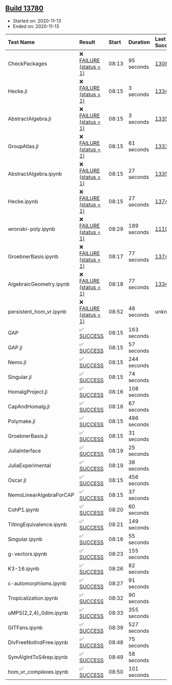 ## [Build 13780](https://oscarci.mathematik.uni-kl.de/job/oscar/13780/)

* Started on: 2020-11-13
* Ended on: 2020-11-13

| Test Name    | Result | Start | Duration | Last Success | First Failure |
|:-------------|:-------|:------|:---------|:-------------|:--------------|
| CheckPackages | ❌ [FAILURE (status = 1)](https://oscarci.mathematik.uni-kl.de/job/oscar/13780/artifact/logs/build-13780/CheckPackages.log) | 08:13 | 95 seconds | [13085](https://oscarci.mathematik.uni-kl.de/job/oscar/13085/) | [13086](https://oscarci.mathematik.uni-kl.de/job/oscar/13086/) |
| Hecke.jl | ❌ [FAILURE (status = 1)](https://oscarci.mathematik.uni-kl.de/job/oscar/13780/artifact/logs/build-13780/Hecke.jl.log) | 08:15 | 3 seconds | [13341](https://oscarci.mathematik.uni-kl.de/job/oscar/13341/) | [13342](https://oscarci.mathematik.uni-kl.de/job/oscar/13342/) |
| AbstractAlgebra.jl | ❌ [FAILURE (status = 1)](https://oscarci.mathematik.uni-kl.de/job/oscar/13780/artifact/logs/build-13780/AbstractAlgebra.jl.log) | 08:15 | 3 seconds | [13355](https://oscarci.mathematik.uni-kl.de/job/oscar/13355/) | [13356](https://oscarci.mathematik.uni-kl.de/job/oscar/13356/) |
| GroupAtlas.jl | ❌ [FAILURE (status = 1)](https://oscarci.mathematik.uni-kl.de/job/oscar/13780/artifact/logs/build-13780/GroupAtlas.jl.log) | 08:15 | 61 seconds | [13311](https://oscarci.mathematik.uni-kl.de/job/oscar/13311/) | [13312](https://oscarci.mathematik.uni-kl.de/job/oscar/13312/) |
| AbstractAlgebra.ipynb | ❌ [FAILURE (status = 1)](https://oscarci.mathematik.uni-kl.de/job/oscar/13780/artifact/logs/build-13780/AbstractAlgebra.ipynb.log) | 08:15 | 27 seconds | [13355](https://oscarci.mathematik.uni-kl.de/job/oscar/13355/) | [13356](https://oscarci.mathematik.uni-kl.de/job/oscar/13356/) |
| Hecke.ipynb | ❌ [FAILURE (status = 1)](https://oscarci.mathematik.uni-kl.de/job/oscar/13780/artifact/logs/build-13780/Hecke.ipynb.log) | 08:15 | 27 seconds | [13749](https://oscarci.mathematik.uni-kl.de/job/oscar/13749/) | [13750](https://oscarci.mathematik.uni-kl.de/job/oscar/13750/) |
| wronski-poly.ipynb | ❌ [FAILURE (status = 1)](https://oscarci.mathematik.uni-kl.de/job/oscar/13780/artifact/logs/build-13780/wronski-poly.ipynb.log) | 08:29 | 189 seconds | [11192](https://oscarci.mathematik.uni-kl.de/job/oscar/11192/) | [11193](https://oscarci.mathematik.uni-kl.de/job/oscar/11193/) |
| GroebnerBasis.ipynb | ❌ [FAILURE (status = 1)](https://oscarci.mathematik.uni-kl.de/job/oscar/13780/artifact/logs/build-13780/GroebnerBasis.ipynb.log) | 08:17 | 77 seconds | [13748](https://oscarci.mathematik.uni-kl.de/job/oscar/13748/) | [13749](https://oscarci.mathematik.uni-kl.de/job/oscar/13749/) |
| AlgebraicGeometry.ipynb | ❌ [FAILURE (status = 1)](https://oscarci.mathematik.uni-kl.de/job/oscar/13780/artifact/logs/build-13780/AlgebraicGeometry.ipynb.log) | 08:18 | 77 seconds | [13341](https://oscarci.mathematik.uni-kl.de/job/oscar/13341/) | [13342](https://oscarci.mathematik.uni-kl.de/job/oscar/13342/) |
| persistent_hom_vr.ipynb | ❌ [FAILURE (status = 1)](https://oscarci.mathematik.uni-kl.de/job/oscar/13780/artifact/logs/build-13780/persistent_hom_vr.ipynb.log) | 08:52 | 48 seconds | unknown | unknown |
| GAP | ✅ [SUCCESS](https://oscarci.mathematik.uni-kl.de/job/oscar/13780/artifact/logs/build-13780/GAP.log) | 08:15 | 163 seconds |  |  |
| GAP.jl | ✅ [SUCCESS](https://oscarci.mathematik.uni-kl.de/job/oscar/13780/artifact/logs/build-13780/GAP.jl.log) | 08:15 | 57 seconds |  |  |
| Nemo.jl | ✅ [SUCCESS](https://oscarci.mathematik.uni-kl.de/job/oscar/13780/artifact/logs/build-13780/Nemo.jl.log) | 08:15 | 244 seconds |  |  |
| Singular.jl | ✅ [SUCCESS](https://oscarci.mathematik.uni-kl.de/job/oscar/13780/artifact/logs/build-13780/Singular.jl.log) | 08:15 | 74 seconds |  |  |
| HomalgProject.jl | ✅ [SUCCESS](https://oscarci.mathematik.uni-kl.de/job/oscar/13780/artifact/logs/build-13780/HomalgProject.jl.log) | 08:16 | 108 seconds |  |  |
| CapAndHomalg.jl | ✅ [SUCCESS](https://oscarci.mathematik.uni-kl.de/job/oscar/13780/artifact/logs/build-13780/CapAndHomalg.jl.log) | 08:18 | 67 seconds |  |  |
| Polymake.jl | ✅ [SUCCESS](https://oscarci.mathematik.uni-kl.de/job/oscar/13780/artifact/logs/build-13780/Polymake.jl.log) | 08:15 | 496 seconds |  |  |
| GroebnerBasis.jl | ✅ [SUCCESS](https://oscarci.mathematik.uni-kl.de/job/oscar/13780/artifact/logs/build-13780/GroebnerBasis.jl.log) | 08:15 | 31 seconds |  |  |
| JuliaInterface | ✅ [SUCCESS](https://oscarci.mathematik.uni-kl.de/job/oscar/13780/artifact/logs/build-13780/JuliaInterface.log) | 08:19 | 25 seconds |  |  |
| JuliaExperimental | ✅ [SUCCESS](https://oscarci.mathematik.uni-kl.de/job/oscar/13780/artifact/logs/build-13780/JuliaExperimental.log) | 08:19 | 38 seconds |  |  |
| Oscar.jl | ✅ [SUCCESS](https://oscarci.mathematik.uni-kl.de/job/oscar/13780/artifact/logs/build-13780/Oscar.jl.log) | 08:15 | 456 seconds |  |  |
| NemoLinearAlgebraForCAP | ✅ [SUCCESS](https://oscarci.mathematik.uni-kl.de/job/oscar/13780/artifact/logs/build-13780/NemoLinearAlgebraForCAP.log) | 08:15 | 37 seconds |  |  |
| CohP1.ipynb | ✅ [SUCCESS](https://oscarci.mathematik.uni-kl.de/job/oscar/13780/artifact/logs/build-13780/CohP1.ipynb.log) | 08:20 | 60 seconds |  |  |
| TiltingEquivalence.ipynb | ✅ [SUCCESS](https://oscarci.mathematik.uni-kl.de/job/oscar/13780/artifact/logs/build-13780/TiltingEquivalence.ipynb.log) | 08:21 | 149 seconds |  |  |
| Singular.ipynb | ✅ [SUCCESS](https://oscarci.mathematik.uni-kl.de/job/oscar/13780/artifact/logs/build-13780/Singular.ipynb.log) | 08:16 | 55 seconds |  |  |
| g-vectors.ipynb | ✅ [SUCCESS](https://oscarci.mathematik.uni-kl.de/job/oscar/13780/artifact/logs/build-13780/g-vectors.ipynb.log) | 08:23 | 155 seconds |  |  |
| K3-16.ipynb | ✅ [SUCCESS](https://oscarci.mathematik.uni-kl.de/job/oscar/13780/artifact/logs/build-13780/K3-16.ipynb.log) | 08:26 | 82 seconds |  |  |
| c-automorphisms.ipynb | ✅ [SUCCESS](https://oscarci.mathematik.uni-kl.de/job/oscar/13780/artifact/logs/build-13780/c-automorphisms.ipynb.log) | 08:27 | 91 seconds |  |  |
| Tropicalization.ipynb | ✅ [SUCCESS](https://oscarci.mathematik.uni-kl.de/job/oscar/13780/artifact/logs/build-13780/Tropicalization.ipynb.log) | 08:32 | 90 seconds |  |  |
| uMPS(2,2,4)_0dim.ipynb | ✅ [SUCCESS](https://oscarci.mathematik.uni-kl.de/job/oscar/13780/artifact/logs/build-13780/uMPS-2-2-4-_0dim.ipynb.log) | 08:33 | 355 seconds |  |  |
| GITFans.ipynb | ✅ [SUCCESS](https://oscarci.mathematik.uni-kl.de/job/oscar/13780/artifact/logs/build-13780/GITFans.ipynb.log) | 08:39 | 527 seconds |  |  |
| DivFreeNotIndFree.ipynb | ✅ [SUCCESS](https://oscarci.mathematik.uni-kl.de/job/oscar/13780/artifact/logs/build-13780/DivFreeNotIndFree.ipynb.log) | 08:48 | 75 seconds |  |  |
| SymAlgIntToS4rep.ipynb | ✅ [SUCCESS](https://oscarci.mathematik.uni-kl.de/job/oscar/13780/artifact/logs/build-13780/SymAlgIntToS4rep.ipynb.log) | 08:49 | 58 seconds |  |  |
| hom_vr_complexes.ipynb | ✅ [SUCCESS](https://oscarci.mathematik.uni-kl.de/job/oscar/13780/artifact/logs/build-13780/hom_vr_complexes.ipynb.log) | 08:50 | 101 seconds |  |  |
